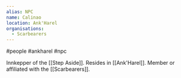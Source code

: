 ```yaml
---
alias: NPC
name: Calinao
location: Ank'Harel
organisations: 
  - Scarbearers
---
```


#people #ankharel #npc

Innkepper of the [[Step Aside]]. Resides in [[Ank'Harel]]. Member or affiliated with the [[Scarbearers]].